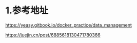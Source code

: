 



# 1.参考地址

https://yeasy.gitbook.io/docker_practice/data_management



https://juejin.cn/post/6885618130471780366